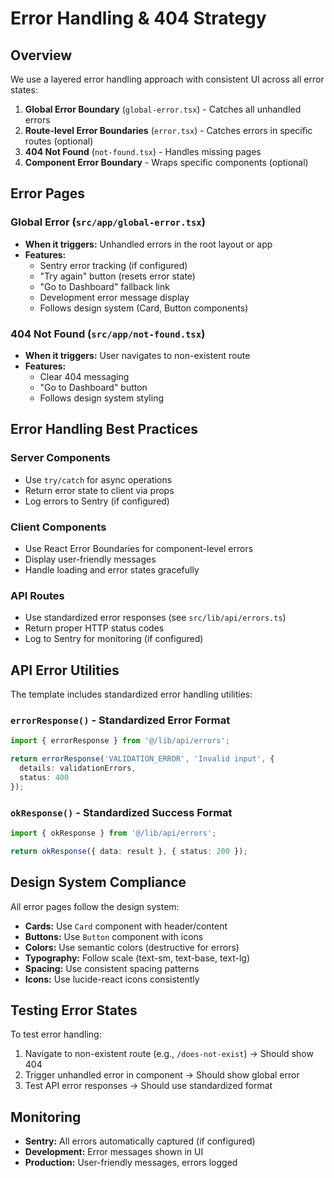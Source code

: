 # Error Handling & 404 Strategy

## Overview

We use a layered error handling approach with consistent UI across all error states:

1. **Global Error Boundary** (`global-error.tsx`) - Catches all unhandled errors
2. **Route-level Error Boundaries** (`error.tsx`) - Catches errors in specific routes (optional)
3. **404 Not Found** (`not-found.tsx`) - Handles missing pages
4. **Component Error Boundary** - Wraps specific components (optional)

## Error Pages

### Global Error (`src/app/global-error.tsx`)
- **When it triggers:** Unhandled errors in the root layout or app
- **Features:**
  - Sentry error tracking (if configured)
  - "Try again" button (resets error state)
  - "Go to Dashboard" fallback link
  - Development error message display
  - Follows design system (Card, Button components)

### 404 Not Found (`src/app/not-found.tsx`)
- **When it triggers:** User navigates to non-existent route
- **Features:**
  - Clear 404 messaging
  - "Go to Dashboard" button
  - Follows design system styling

## Error Handling Best Practices

### Server Components
- Use `try/catch` for async operations
- Return error state to client via props
- Log errors to Sentry (if configured)

### Client Components
- Use React Error Boundaries for component-level errors
- Display user-friendly messages
- Handle loading and error states gracefully

### API Routes
- Use standardized error responses (see `src/lib/api/errors.ts`)
- Return proper HTTP status codes
- Log to Sentry for monitoring (if configured)

## API Error Utilities

The template includes standardized error handling utilities:

### `errorResponse()` - Standardized Error Format
```typescript
import { errorResponse } from '@/lib/api/errors';

return errorResponse('VALIDATION_ERROR', 'Invalid input', {
  details: validationErrors,
  status: 400
});
```

### `okResponse()` - Standardized Success Format
```typescript
import { okResponse } from '@/lib/api/errors';

return okResponse({ data: result }, { status: 200 });
```

## Design System Compliance

All error pages follow the design system:
- **Cards:** Use `Card` component with header/content
- **Buttons:** Use `Button` component with icons
- **Colors:** Use semantic colors (destructive for errors)
- **Typography:** Follow scale (text-sm, text-base, text-lg)
- **Spacing:** Use consistent spacing patterns
- **Icons:** Use lucide-react icons consistently

## Testing Error States

To test error handling:
1. Navigate to non-existent route (e.g., `/does-not-exist`) → Should show 404
2. Trigger unhandled error in component → Should show global error
3. Test API error responses → Should use standardized format

## Monitoring

- **Sentry:** All errors automatically captured (if configured)
- **Development:** Error messages shown in UI
- **Production:** User-friendly messages, errors logged

